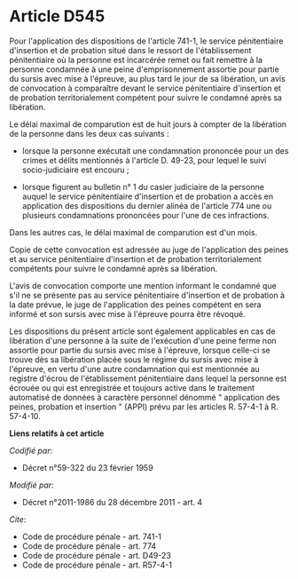 # Article D545

Pour l'application des dispositions de l'article 741-1, le service pénitentiaire d'insertion et de probation situé dans le
ressort de l'établissement pénitentiaire où la personne est incarcérée remet ou fait remettre à la personne condamnée à une
peine d'emprisonnement assortie pour partie du sursis avec mise à l'épreuve, au plus tard le jour de sa libération, un avis
de convocation à comparaître devant le service pénitentiaire d'insertion et de probation territorialement compétent pour
suivre le condamné après sa libération. 

Le délai maximal de comparution est de huit jours à compter de la libération de la personne dans les deux cas suivants :

- lorsque la personne exécutait une condamnation prononcée pour un des crimes et délits mentionnés à l'article D. 49-23, pour
lequel le suivi socio-judiciaire est encouru ;

- lorsque figurent au bulletin n° 1 du casier judiciaire de la personne auquel le service pénitentiaire d'insertion et de
probation a accès en application des dispositions du dernier alinéa de l'article 774 une ou plusieurs condamnations
prononcées pour l'une de ces infractions. 

Dans les autres cas, le délai maximal de comparution est d'un mois. 

Copie de cette convocation est adressée au juge de l'application des peines et au service pénitentiaire d'insertion et de
probation territorialement compétents pour suivre le condamné après sa libération. 

L'avis de convocation comporte une mention informant le condamné que s'il ne se présente pas au service pénitentiaire
d'insertion et de probation à la date prévue, le juge de l'application des peines compétent en sera informé et son sursis
avec mise à l'épreuve pourra être révoqué. 

Les dispositions du présent article sont également applicables en cas de libération d'une personne à la suite de l'exécution
d'une peine ferme non assortie pour partie du sursis avec mise à l'épreuve, lorsque celle-ci se trouve dès sa libération
placée sous le régime du sursis avec mise à l'épreuve, en vertu d'une autre condamnation qui est mentionnée au registre
d'écrou de l'établissement pénitentiaire dans lequel la personne est écrouée ou qui est enregistrée et toujours active dans
le traitement automatisé de données à caractère personnel dénommé " application des peines, probation et insertion " (APPI)
prévu par les articles R. 57-4-1 à R. 57-4-10.

**Liens relatifs à cet article**

_Codifié par_:

  - Décret n°59-322 du 23 février 1959

_Modifié par_:

  - Décret n°2011-1986 du 28 décembre 2011 - art. 4

_Cite_:

  - Code de procédure pénale - art. 741-1
  - Code de procédure pénale - art. 774
  - Code de procédure pénale - art. D49-23
  - Code de procédure pénale - art. R57-4-1

